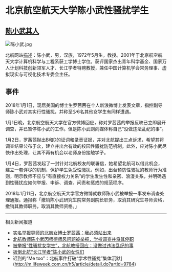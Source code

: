# 北京航空航天大学陈小武性骚扰学生

## [陈小武其人](https://baike.baidu.com/item/%E9%99%88%E5%B0%8F%E6%AD%A6)

![陈小武.jpg](https://i.loli.net/2018/07/12/5b468e2320ed6.jpg)

北航网站[描述](http://www.buaa.edu.cn/info/1545/1252.htm)：陈小武，男，汉族，1972年5月生，教授。2001年于北京航空航天大学计算机科学与工程系获工学博士学位。获评国家杰出青年科学基金、国家万人计划科技创新领军人才、长江学者特聘教授，兼任中国计算机学会常务理事、虚拟现实与可视化技术专委会主任。


## 事件

2018年1月1日，现居美国的博士生罗茜茜在个人新浪微博上发表文章，指控副导师陈小武对其实行性骚扰，并称至少6名其他女学生有同样遭遇。

1月1日晚，北京航空航天大学在官方微博回应，称对罗茜茜的举报反映已立即展开调查，并已暂停陈小武的工作。但是陈小武则向媒体称自己“没做违法乱纪的事”。

1月2日，罗茜茜抛出B和D的证词和录音证据，并对北航提出三点诉求，希望其将调查结果公布于众，建立并出台有效的校园性骚扰防范机制。此外，应对陈小武尽快作出处理，让其不再有机会以老师身份接触学子。

1月4日，罗茜茜发起了一封针对北航校友的联署信，她希望北航可以借此机会，建立一套详尽的机制，保护学生免受性骚扰，例如，出台预防性骚扰的教师行为准则，明示教师不应与“有直接权力关系”的学生发生性和亲密、浪漫关系，并明确遇到性骚扰应如何举报、申诉、调查、问责和惩戒的规范程序。

2018年1月11日，北京航空航天大学官方微博就教师陈小武被举报一事发布调查处理通报。通报称「撤销陈小武研究生院常务副院长职务，取消其研究生导师资格，撤销其教师职务，取消其教师资格。」

---

相关新闻报道

- [实名举报导师的北航女博士罗茜茜：我必须站出来](https://www.bbc.com/zhongwen/simp/chinese-news-42539003)
- [北航教师陈小武因师德师风问题被举报，学校调查并将其停职](https://www.thepaper.cn/newsDetail_forward_1930898)
- [被举报“性骚扰女学生”，北航教授回应：没做过违法乱纪的事](https://www.thepaper.cn/newsDetail_forward_1931131)
- [扳倒北航“长江学者”陈小武的女性们](http://gy.qq.com/original/guyu_lab/lab075.html)
- 迟到的“Me too”：北航事件打破“学术性骚扰”集体沉默](http://m.lifeweek.com.cn/h5/article/detail.do?artId=9784)

